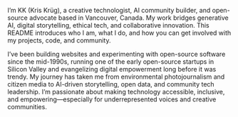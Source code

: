 I’m KK (Kris Krüg), a creative technologist, AI community builder, and open-source advocate based in Vancouver, Canada. My work bridges generative AI, digital storytelling, ethical tech, and collaborative innovation. This README introduces who I am, what I do, and how you can get involved with my projects, code, and community.

I’ve been building websites and experimenting with open-source software since the mid-1990s, running one of the early open-source startups in Silicon Valley and evangelizing digital empowerment long before it was trendy. My journey has taken me from environmental photojournalism and citizen media to AI-driven storytelling, open data, and community tech leadership. I’m passionate about making technology accessible, inclusive, and empowering—especially for underrepresented voices and creative communities.
